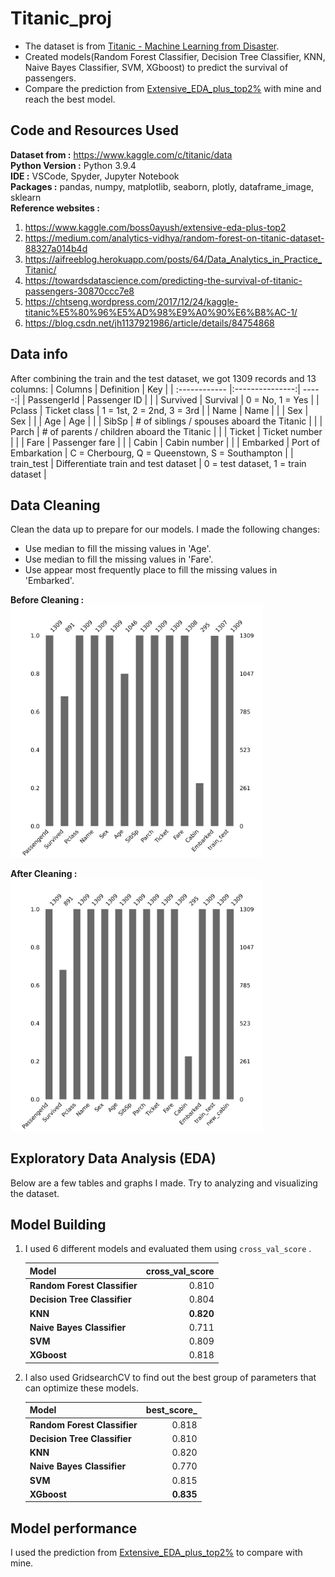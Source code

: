 # Titanic_proj  

* The dataset is from [Titanic - Machine Learning from Disaster](https://www.kaggle.com/c/titanic/data).
* Created models(Random Forest Classifier, Decision Tree Classifier, KNN, Naive Bayes Classifier, SVM, XGboost) to predict the survival of passengers.
* Compare the prediction from [Extensive_EDA_plus_top2%](https://www.kaggle.com/boss0ayush/extensive-eda-plus-top2) with mine and reach the best model.

## Code and Resources Used

**Dataset from :** <https://www.kaggle.com/c/titanic/data>  
**Python Version :** Python 3.9.4  
**IDE :** VSCode, Spyder, Jupyter Notebook  
**Packages :** pandas, numpy, matplotlib, seaborn, plotly, dataframe_image, sklearn  
**Reference websites :**

1. <https://www.kaggle.com/boss0ayush/extensive-eda-plus-top2>  
2. <https://medium.com/analytics-vidhya/random-forest-on-titanic-dataset-88327a014b4d>  
3. <https://aifreeblog.herokuapp.com/posts/64/Data_Analytics_in_Practice_Titanic/>  
4. <https://towardsdatascience.com/predicting-the-survival-of-titanic-passengers-30870ccc7e8>  
5. <https://chtseng.wordpress.com/2017/12/24/kaggle-titanic%E5%80%96%E5%AD%98%E9%A0%90%E6%B8%AC-1/>  
6. <https://blog.csdn.net/jh1137921986/article/details/84754868>  

## Data info

After combining the train and the test dataset, we got 1309 records and 13 columns:
| Columns  | Definition  | Key |
| :------------ |:---------------:| -----:|
| PassengerId | Passenger ID |  |
| Survived | Survival | 0 = No, 1 = Yes |
| Pclass | Ticket class | 1 = 1st, 2 = 2nd, 3 = 3rd |
| Name | Name |  |
| Sex | Sex |  |
| Age | Age |  |
| SibSp | # of siblings / spouses aboard the Titanic |  |
| Parch | # of parents / children aboard the Titanic |  |
| Ticket | Ticket number |  |
| Fare | Passenger fare |  |
| Cabin | Cabin number |  |
| Embarked | Port of Embarkation | C = Cherbourg, Q = Queenstown, S = Southampton |
| train_test | Differentiate train and test dataset | 0 = test dataset, 1 = train dataset |

## Data Cleaning

Clean the data up to prepare for our models. I made the following changes:

* Use median to fill the missing values in 'Age'.
* Use median to fill the missing values in 'Fare'.  
* Use appear most frequently place to fill the missing values in 'Embarked'.

**Before Cleaning :**  
<img src="https://github.com/JohnnyHsieh1020/Titanic_proj/blob/main/images/before_cleaning.png" width=80%, heigh=80%>  

**After Cleaning :**  
<img src="https://github.com/JohnnyHsieh1020/Titanic_proj/blob/main/images/after_cleaning.png" width=80%, heigh=80%>

## Exploratory Data Analysis (EDA)

Below are a few tables and graphs I made. Try to analyzing and visualizing the dataset.

## Model Building

1. I used 6 different models and evaluated them using ```cross_val_score``` .  

    | Model  | cross_val_score  |
    | :------------ |---------------:|
    | **Random Forest Classifier** | 0.810 |
    | **Decision Tree Classifier** | 0.804 |
    | **KNN** | **0.820** |
    | **Naive Bayes Classifier** | 0.711 |
    | **SVM** | 0.809 |
    | **XGboost** | 0.818 |

2. I also used GridsearchCV to find out the best group of parameters that can optimize these models.

    | Model  | best_score_  |
    | :------------ |---------------:|
    | **Random Forest Classifier** | 0.818 |
    | **Decision Tree Classifier** | 0.810 |
    | **KNN** | 0.820 |
    | **Naive Bayes Classifier** | 0.770 |
    | **SVM** | 0.815 |
    | **XGboost** | **0.835** |

## Model performance

I used the prediction from [Extensive_EDA_plus_top2%](https://www.kaggle.com/boss0ayush/extensive-eda-plus-top2) to compare with mine. 
